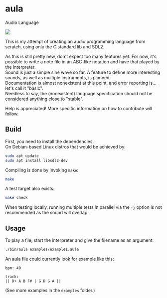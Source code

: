 aula
====

Audio Language

![](https://github.com/zzril/aula/actions/workflows/c-cpp.yml/badge.svg)

This is my attempt of creating an audio programming language from scratch, using only the C standard lib and SDL2.

As this is still pretty new, don't expect too many features yet. For now, it's possible to write a note file in an ABC-like notation and have that played by the interpreter.  
Sound is just a simple sine wave so far. A feature to define more interesting sounds, as well as multiple instruments, is planned.  
Documentation is almost nonexistent at this point, and error reporting is... let's call it "basic".  
Needless to say, the (nonexistent) language specification should not be considered anything close to "stable".

Help is appreciated! More specific information on how to contribute will follow.

Build
-----

First, you need to install the dependencies.  
On Debian-based Linux distros that would be achieved by:  
```sh
sudo apt update
sudo apt install libsdl2-dev
```

Compiling is done by invoking `make`:  
```sh
make
```

A test target also exists:  
```sh
make check
```

When testing locally, running multiple tests in parallel via the `-j` option is not recommended as the sound will overlap.

Usage
-----

To play a file, start the interpreter and give the filename as an argument:  
```sh
./bin/aula examples/example1.aula
```

An aula file could currently look for example like this:  
```
bpm: 40

track:
|| D+ A B F# | G D G A ||
```

(See more examples in the `examples` folder.)

